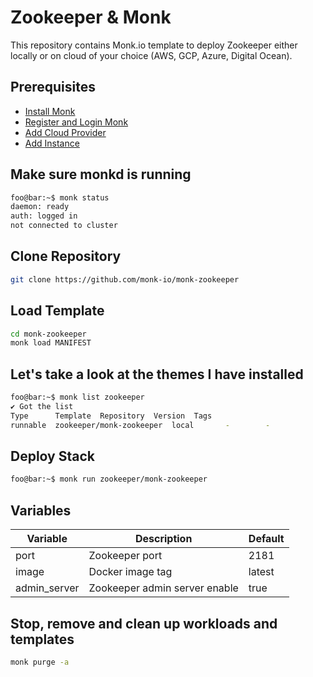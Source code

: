 # Zookeeper & Monk

This repository contains Monk.io template to deploy Zookeeper either locally or on cloud of your choice (AWS, GCP, Azure, Digital Ocean).

## Prerequisites

- [Install Monk](https://docs.monk.io/docs/get-monk)
- [Register and Login Monk](https://docs.monk.io/docs/acc-and-auth)
- [Add Cloud Provider](https://docs.monk.io/docs/cloud-provider)
- [Add Instance](https://docs.monk.io/docs/multi-cloud)

## Make sure monkd is running

```bash
foo@bar:~$ monk status
daemon: ready
auth: logged in
not connected to cluster
```

## Clone Repository

```bash
git clone https://github.com/monk-io/monk-zookeeper
```

## Load Template

```bash
cd monk-zookeeper
monk load MANIFEST
```

## Let's take a look at the themes I have installed

```bash
foo@bar:~$ monk list zookeeper
✔ Got the list
Type      Template  Repository  Version  Tags
runnable  zookeeper/monk-zookeeper  local       -        -
```

## Deploy Stack

```bash
foo@bar:~$ monk run zookeeper/monk-zookeeper
```

## Variables

| Variable     | Description                   | Default |
|--------------|-------------------------------|---------|
| port         | Zookeeper port                | 2181    |
| image        | Docker image tag              | latest  |
| admin_server | Zookeeper admin server enable | true    |

## Stop, remove and clean up workloads and templates

```bash
monk purge -a
```

